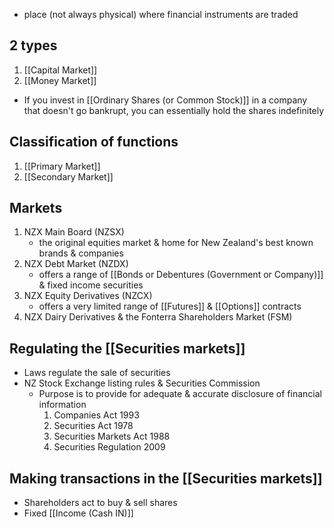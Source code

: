 - place (not always physical) where financial instruments are traded
## 2 types
1. [[Capital Market]]
2. [[Money Market]]

- If you invest in [[Ordinary Shares (or Common Stock)]] in a company that doesn't go bankrupt, you can essentially hold the shares indefinitely
## Classification of functions
1. [[Primary Market]]
2. [[Secondary Market]]
## Markets
1. NZX Main Board (NZSX)
	- the original equities market & home for New Zealand's best known brands & companies
2. NZX Debt Market (NZDX)
	- offers a range of [[Bonds or Debentures (Government or Company)]] & fixed income securities
3. NZX Equity Derivatives (NZCX)
	- offers a very limited range of [[Futures]] & [[Options]] contracts
4. NZX Dairy Derivatives & the Fonterra Shareholders Market (FSM)
## Regulating the [[Securities markets]]
- Laws regulate the sale of securities
- NZ Stock Exchange listing rules & Securities Commission
	- Purpose is to provide for adequate & accurate disclosure of financial information
		1. Companies Act 1993
		2. Securities Act 1978
		3. Securities Markets Act 1988
		4. Securities Regulation 2009
## Making transactions in the [[Securities markets]]
- Shareholders act to buy & sell shares
- Fixed [[Income (Cash IN)]] 